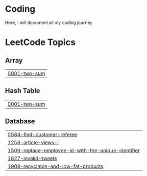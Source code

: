 # Coding
Here, I will document all my coding journey

<!---LeetCode Topics Start-->
# LeetCode Topics
## Array
|  |
| ------- |
| [0001-two-sum](https://github.com/GAURAVVVV02/Coding/tree/master/0001-two-sum) |
## Hash Table
|  |
| ------- |
| [0001-two-sum](https://github.com/GAURAVVVV02/Coding/tree/master/0001-two-sum) |
## Database
|  |
| ------- |
| [0584-find-customer-referee](https://github.com/GAURAVVVV02/Coding/tree/master/0584-find-customer-referee) |
| [1258-article-views-i](https://github.com/GAURAVVVV02/Coding/tree/master/1258-article-views-i) |
| [1509-replace-employee-id-with-the-unique-identifier](https://github.com/GAURAVVVV02/Coding/tree/master/1509-replace-employee-id-with-the-unique-identifier) |
| [1827-invalid-tweets](https://github.com/GAURAVVVV02/Coding/tree/master/1827-invalid-tweets) |
| [1908-recyclable-and-low-fat-products](https://github.com/GAURAVVVV02/Coding/tree/master/1908-recyclable-and-low-fat-products) |
<!---LeetCode Topics End-->